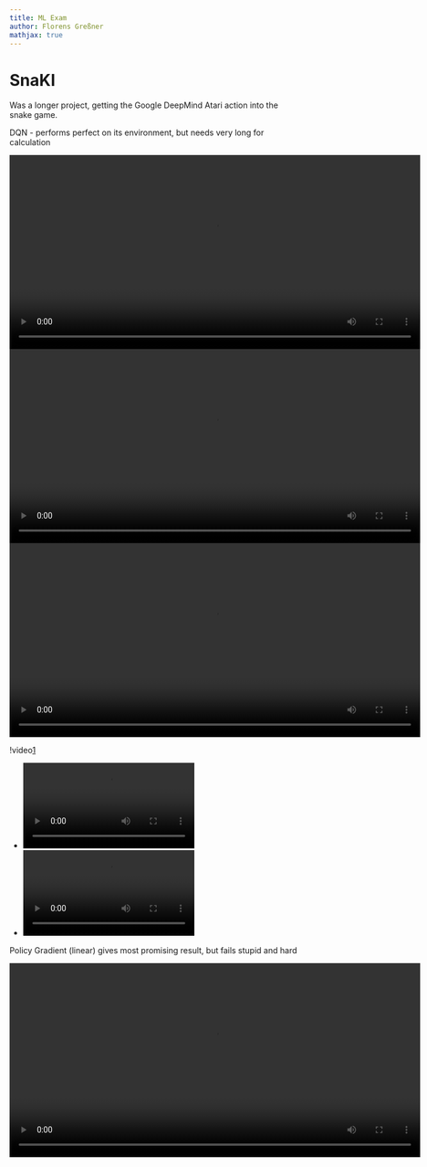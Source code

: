 ```yaml
---
title: ML Exam
author: Florens Greßner
mathjax: true
---
```


# SnaKI

Was a longer project, getting the Google DeepMind Atari action into the snake game.

DQN - performs perfect on its environment, but needs very long for calculation

<video width="720" height="340" controls>
  <source src="./VID-20180215-WA0000.mp4" type="video/mp4">
</video>
<video width="720" height="340" controls>
  <source src="./VID-20180215-WA0001.mp4" type="video/mp4">
</video>
<video width="720" height="340" controls>
  <source src="./VID-20180215-WA0002.mp4" type="video/mp4">
</video>


!video[1](./VID-20180215-WA0000.mp4)
- ![2](./VID-20180215-WA0001.mp4)
- ![3](./VID-20180215-WA0001.mp4)

Policy Gradient (linear) gives most promising result, but fails stupid and hard

<video width="720" height="340" controls>
  <source src="./VID-20180215-WA0007.mp4" type="video/mp4">
</video>